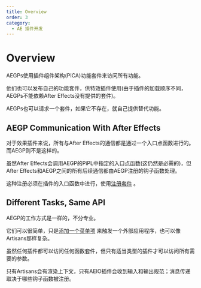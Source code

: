 ```yaml
---
title: Overview
order: 3
category:
  - AE 插件开发
---
```


# Overview

AEGPs使用插件组件架构(PICA)功能套件来访问所有功能。

他们也可以发布自己的功能套件，供特效插件使用(由于插件的加载顺序不同，AEGPs不能依赖After Effects没有提供的套件)。

AEGPs也可以请求一个套件，如果它不存在，就自己提供替代功能。

## AEGP Communication With After Effects

对于效果插件来说，所有与After Effects的通信都是通过一个入口点函数进行的。而AEGP则不是这样的。

虽然After Effects会调用AEGP的PiPL中指定的入口点函数(这仍然是必需的)，但After Effects和AEGP之间的所有后续通信都由AEGP注册的钩子函数处理。

这种注册必须在插件的入口函数中进行，使用[注册套件](aegp-suites.html) 。

## Different Tasks, Same API

AEGP的工作方式是一样的，不分专业。

它们可以很简单，只是[添加一个菜单项](implementation.html) 来触发一个外部应用程序，也可以像Artisans那样复杂。

虽然任何插件都可以访问任何函数套件，但只有适当类型的插件才可以访问所有需要的参数。

只有Artisans会有渲染上下文，只有AEIO插件会收到输入和输出规范；消息传递取决于哪些钩子函数被注册。